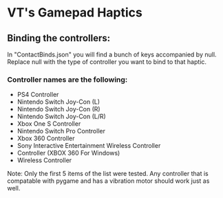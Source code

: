 # VT's Gamepad Haptics

## Binding the controllers:
In "ContactBinds.json" you will find a bunch of keys accompanied by null. Replace null with the type of controller you want to bind to that haptic. 

### Controller names are the following:
- PS4 Controller
- Nintendo Switch Joy-Con (L)
- Nintendo Switch Joy-Con (R)
- Nintendo Switch Joy-Con (L/R)
- Xbox One S Controller
- Nintendo Switch Pro Controller
- Xbox 360 Controller
- Sony Interactive Entertainment Wireless Controller
- Controller (XBOX 360 For Windows)
- Wireless Controller

Note: Only the first 5 items of the list were tested. Any controller that is compatable with pygame and has a vibration motor should work just as well.
